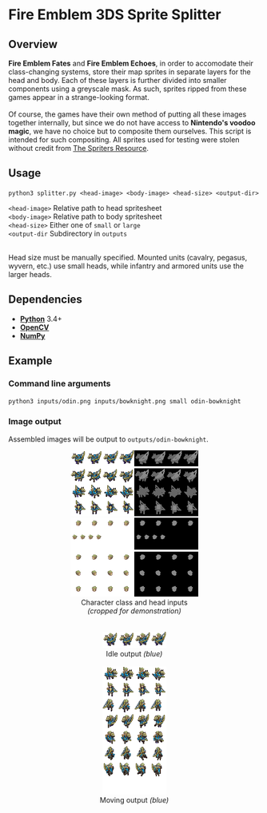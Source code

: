 # Fire Emblem 3DS Sprite Splitter

## Overview
**Fire Emblem Fates** and **Fire Emblem Echoes**, in order to accomodate their class-changing systems,
store their map sprites in separate layers for the head and body. Each of these layers is further
divided into smaller components using a greyscale mask. As such, sprites ripped from these games appear
in a strange-looking format.
<br><br>
Of course, the games have their own method of putting all these images together internally, but since we
do not have access to **Nintendo's voodoo magic**, we have no choice but to composite them ourselves.
This script is intended for such compositing. All sprites used for testing were stolen without credit
from [The Spriters Resource](https://www.spriters-resource.com/3ds/fireemblemfates/).

## Usage
`python3 splitter.py <head-image> <body-image> <head-size> <output-dir>`

`<head-image>` Relative path to head spritesheet<br>
`<body-image>` Relative path to body spritesheet<br>
`<head-size>` Either one of `small` or `large`<br>
`<output-dir` Subdirectory in `outputs`<br><br>

Head size must be manually specified. Mounted units (cavalry, pegasus, wyvern, etc.) use small heads, while infantry and armored units use the larger heads.

## Dependencies
* **[Python](https://www.python.org/)** 3.4+
* **[OpenCV](https://opencv.org/)**
* **[NumPy](http://www.numpy.org/)**


## Example
### Command line arguments
`python3 inputs/odin.png inputs/bowknight.png small odin-bowknight`
### Image output
Assembled images will be output to `outputs/odin-bowknight`.
<p align="center">
<img src="examples/base1.png" alt="base1"> <img src="examples/base2.png" alt="base2"><br>
Character class and head inputs<br>
  <i>(cropped for demonstration)</i>
<br><br><br>
<img src="examples/output1.png" alt="output-1"><br>
  Idle output <i>(blue)</i><br><br>
<img src="examples/output2.png" alt="output-2"><br>
  Moving output <i>(blue)</i><br>
</p>



